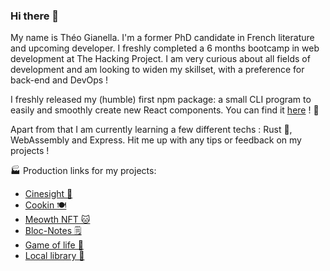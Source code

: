 ### Hi there 👋

My name is Théo Gianella. I'm a former PhD candidate in French literature and upcoming developer. I freshly completed a 6 months bootcamp in web development at The Hacking Project. I am very curious about all fields of development and am looking to widen my skillset, with a preference for back-end and DevOps !

I freshly released my (humble) first npm package: a small CLI program to easily and smoothly create new React components. You can find it [here](https://www.npmjs.com/package/@tgianella/create-react-component-cli) ! :tada:

Apart from that I am currently learning a few different techs : Rust :crab:, WebAssembly and Express. Hit me up with any tips or feedback on my projects !

🏭 Production links for my projects:

- [Cinesight 🍿](https://cinesight.vercel.app/)
- [Cookin 🍽️](https://the-cookin-project-7e530903ee90.herokuapp.com/)
- [Meowth NFT 🐱](https://meowth-nft-4ed16307d768.herokuapp.com/)
- [Bloc-Notes 🗒️](https://tgianella.github.io/bloc-notes/)
- [Game of life 🧫](https://tgianella.github.io/game-of-life/)
- [Local library 📖](https://locallibrary-express-da3df349d5c6.herokuapp.com/)
<!-- - [The Gossip Project 💬](https://the-gossip-project-77f559ad5921.herokuapp.com/) -->

<!--
**TGianella/TGIanella** is a ✨ _special_ ✨ repository because its `README.md` (this file) appears on your GitHub profile.

Here are some ideas to get you started:

- 🔭 I’m currently working on ...
- 🌱 I’m currently learning ...
- 👯 I’m looking to collaborate on ...
- 🤔 I’m looking for help with ...
- 💬 Ask me about ...
- 📫 How to reach me: ...
- 😄 Pronouns: ...
- ⚡ Fun fact: ...
-->
